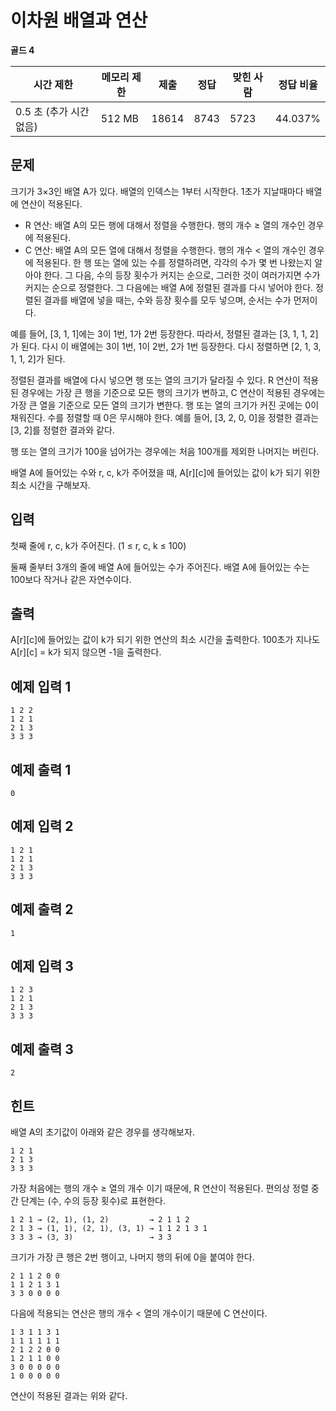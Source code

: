 # 이차원 배열과 연산 

**골드 4**

|시간 제한	|메모리 제한	|제출	|정답	|맞힌 사람	|정답 비율|
|---|---|---|---|---|---|
|0.5 초 (추가 시간 없음)|	512 MB	|18614|	8743	|5723	|44.037%|

## 문제 

크기가 3×3인 배열 A가 있다. 배열의 인덱스는 1부터 시작한다. 1초가 지날때마다 배열에 연산이 적용된다.

- R 연산: 배열 A의 모든 행에 대해서 정렬을 수행한다. 행의 개수 ≥ 열의 개수인 경우에 적용된다.
- C 연산: 배열 A의 모든 열에 대해서 정렬을 수행한다. 행의 개수 < 열의 개수인 경우에 적용된다.
한 행 또는 열에 있는 수를 정렬하려면, 각각의 수가 몇 번 나왔는지 알아야 한다. 그 다음, 수의 등장 횟수가 커지는 순으로, 그러한 것이 여러가지면 수가 커지는 순으로 정렬한다. 그 다음에는 배열 A에 정렬된 결과를 다시 넣어야 한다. 정렬된 결과를 배열에 넣을 때는, 수와 등장 횟수를 모두 넣으며, 순서는 수가 먼저이다.

예를 들어, [3, 1, 1]에는 3이 1번, 1가 2번 등장한다. 따라서, 정렬된 결과는 [3, 1, 1, 2]가 된다. 다시 이 배열에는 3이 1번, 1이 2번, 2가 1번 등장한다. 다시 정렬하면 [2, 1, 3, 1, 1, 2]가 된다.

정렬된 결과를 배열에 다시 넣으면 행 또는 열의 크기가 달라질 수 있다. R 연산이 적용된 경우에는 가장 큰 행을 기준으로 모든 행의 크기가 변하고, C 연산이 적용된 경우에는 가장 큰 열을 기준으로 모든 열의 크기가 변한다. 행 또는 열의 크기가 커진 곳에는 0이 채워진다. 수를 정렬할 때 0은 무시해야 한다. 예를 들어, [3, 2, 0, 0]을 정렬한 결과는 [3, 2]를 정렬한 결과와 같다.

행 또는 열의 크기가 100을 넘어가는 경우에는 처음 100개를 제외한 나머지는 버린다.

배열 A에 들어있는 수와 r, c, k가 주어졌을 때, A[r][c]에 들어있는 값이 k가 되기 위한 최소 시간을 구해보자.

## 입력 

첫째 줄에 r, c, k가 주어진다. (1 ≤ r, c, k ≤ 100)

둘째 줄부터 3개의 줄에 배열 A에 들어있는 수가 주어진다. 배열 A에 들어있는 수는 100보다 작거나 같은 자연수이다.

## 출력 

A[r][c]에 들어있는 값이 k가 되기 위한 연산의 최소 시간을 출력한다. 100초가 지나도 A[r][c] = k가 되지 않으면 -1을 출력한다.

## 예제 입력 1

```
1 2 2
1 2 1
2 1 3
3 3 3
```

## 예제 출력 1

```
0
```

## 예제 입력 2

```
1 2 1
1 2 1
2 1 3
3 3 3
```

## 예제 출력 2

```
1
```

## 예제 입력 3

```
1 2 3
1 2 1
2 1 3
3 3 3
```

## 예제 출력 3

```
2
```

## 힌트

배열 A의 초기값이 아래와 같은 경우를 생각해보자.

```
1 2 1
2 1 3
3 3 3
```

가장 처음에는 행의 개수 ≥ 열의 개수 이기 때문에, R 연산이 적용된다. 편의상 정렬 중간 단계는 (수, 수의 등장 횟수)로 표현한다.

```
1 2 1 → (2, 1), (1, 2)         → 2 1 1 2
2 1 3 → (1, 1), (2, 1), (3, 1) → 1 1 2 1 3 1
3 3 3 → (3, 3)                 → 3 3
```

크기가 가장 큰 행은 2번 행이고, 나머지 행의 뒤에 0을 붙여야 한다.

```
2 1 1 2 0 0
1 1 2 1 3 1
3 3 0 0 0 0
```

다음에 적용되는 연산은 행의 개수 < 열의 개수이기 때문에 C 연산이다. 

```
1 3 1 1 3 1
1 1 1 1 1 1
2 1 2 2 0 0
1 2 1 1 0 0
3 0 0 0 0 0
1 0 0 0 0 0
```

연산이 적용된 결과는 위와 같다.
